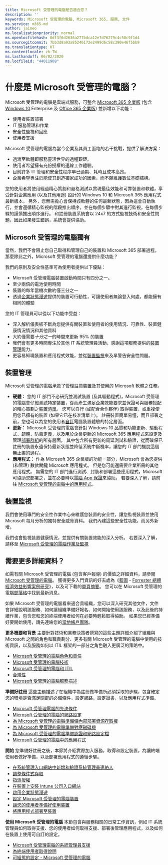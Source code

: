 ```yaml
---
title: Microsoft 受管理的電腦是否適合您？
description: ''
keywords: Microsoft 受管理的電腦, Microsoft 365, 服務, 文件
ms.service: m365-md
author: jaimeo
ms.localizationpriority: normal
ms.openlocfilehash: 0df3f6d2636a277bdca12e7d76279c4c58c9f1d4
ms.sourcegitcommit: 7bb3d8a93a85246172e2499d6c58c390e46f5bb9
ms.translationtype: HT
ms.contentlocale: zh-TW
ms.lasthandoff: 06/02/2020
ms.locfileid: "44011908"
---
```

# <a name="what-is-microsoft-managed-desktop"></a>什麼是 Microsoft 受管理的電腦？


Microsoft 受管理的電腦是雲端式服務，可整合 [Microsoft 365 企業版](https://docs.microsoft.com/microsoft-365/enterprise/microsoft-365-overview) (包含 [Windows 10](https://docs.microsoft.com/windows/windows-10/) Enterprise 及 [Office 365 企業版](https://www.microsoft.com/microsoft-365/business/compare-more-office-365-for-business-plans)) 並新增以下功能：

- 使用者裝置部署
- IT 服務管理和作業
- 安全性監視和回應
- 使用者支援

Microsoft 受管理的電腦為當今企業及其員工面臨的若干挑戰，提供了解決方案：
- 過渡至軟體即服務靈活世界的過程艱鉅。
- 使用者希望擁有充份授權的連線工作體驗。
- 目前許多 IT 管理和安全性程序早已過期、耗時且成本高昂。
- 企業希望專注於能使其創造獨家成功的因素，而不願維護數位基礎結構。

您的使用者將使用經過精心策劃和嚴格測試以實現最佳效能和可靠裝置和軟體，享受針對企業應用 (以及其他用途) 設計的 Windows 10 和 Microsoft 365 應用程式最新版本。 另外，您無需擔心會保持該軟體的任何最新狀態，因為這會自動執行，並會遵循精心監視的階段推出順序，並在每個步驟中對其進行監視。在每個步驟的謹慎推出順序進行。 和註冊裝置系統會以 24x7 的方式監視技術和安全性問題，因此如果發生錯誤，系統會提供協助。


## <a name="unique-to-microsoft-managed-desktop"></a>Microsoft 受管理的電腦獨有

當然，我們不會阻止您自己取得和管理自己的裝置和 Microsoft 365 部署過程。 那麼除此之外，Microsoft 受管理的電腦還提供什麼功能？

我們的原則及安全性基準可為使用者提供以下優點：

- Microsoft 受管理電腦裝置啟動時間只有四分之一。
- 至少兩倍的電池使用時間
- 裝置的每年當機次數約僅三分之一
- 透過[企業狀態漫遊](https://docs.microsoft.com/azure/active-directory/devices/enterprise-state-roaming-overview)提供的裝置可行動性，可讓使用者無論登入何處，都能擁有相同的體驗

您的 IT 管理員可以從以下功能中受益：

- 深入解析儀表板不斷為您提供有關裝置和使用者的使用情況、可靠性、裝置健康情況情況和其他資料
- 大約僅需要*十分之一*的時間來更新 95% 的裝置
- 我們會有更多時間專注於其他 IT 系統管理員活動，感謝這項服務提供的[裝置管理](#device-management)能力。
- 更容易知曉裝置和應用程式效能，並從[裝置監視](#device-monitoring)來及早警告安全性問題。

## <a name="device-management"></a>裝置管理
Microsoft 受管理的電腦承擔了管理註冊裝置及其使用的 Microsoft 軟體之任務。

- **硬體：** 您的 IT 部門不必研究並測試裝置 (及其驅動程式)，Microsoft 受管理的電腦會仔細測試特定裝置，從而產生滿足企業效能要求並保證可與服務搭配的精心策劃之[裝置清單](../service-description/device-list.md)。 您可以自行 (或配合合作夥伴) 取得裝置，或重複使用您已擁有的裝置 (如果它已在核准清單上)。 註冊裝置簡單易懂，而且部署之前，您也可以為您的使用者[自訂](../working-with-managed-desktop/config-setting-overview.md)電腦裝置體驗的特定層面。
- **更新：** Microsoft 受管理的電腦會針對 Windows 10 品質和功能更新、驅動程式、韌體、防毒定義，以及用於企業更新的 Microsoft 365 應用程式來設定及管理[部署群組](../service-description/updates.md)的所有層面。 其中包含所有更新的周延測試和驗證，從而確保已註冊的裝置永遠保持最新狀態並降低系統中斷機率，讓您的 IT 部門擺脫這個無止盡的過程。
- **應用程式：** 作為 Microsoft 365 企業版的功能一部分，Microsoft 會為您提供 (和管理) 數款關鍵 Microsoft 應用程式。 但是您可能還需要企業所需的其他應用程式。 無需您的 IT 部門進行測試、封裝和部署這些應用程式，Microsoft 可協助您部署之，並在必要時以[電腦 App 保證](https://docs.microsoft.com/fasttrack/win-10-desktop-app-assure)來協助。 若要深入了解，請前往 [Microsoft 受管理的電腦中的應用程式](../get-ready/apps.md)。


## <a name="device-monitoring"></a>裝置監視

我們會使用專門的安全性作業中心來維護您裝置的安全性，讓您監視裝置並使用 Microsoft 每月分析的獨特安全威脅資料。 我們內建這些安全性功能，而另外新增。

我們也會監視裝置健康情況，並提供有關裝置效能的深入分析。 若要深入了解，請移至 [Microsoft 受管理的電腦作業及監視](../service-description/operations-and-monitoring.md)


## <a name="need-more-details"></a>需要更多詳細資料？
如需有關 Microsoft 受管理的電腦 (包含客戶報導) 的價值之詳細資料，請參閱 [Microsoft 受管理的電腦](https://aka.ms/mmd)。 獲得更多入門資訊的好去處為《[藍圖](https://aka.ms/AA6jiam) - [Forrester 總體經濟效益影響案例研究](https://github.com/MicrosoftDocs/microsoft-365-docs/raw/public/microsoft-365/managed-desktop/intro/downloads/forrester-tei-study.pdf)》，以及可下載的[單頁摘要](https://aka.ms/AA6ob3h)。 您可以在 Microsoft 受管理的電腦[部落格](https://aka.ms/AA6l2dd)中找到最新消息。

如果 Microsoft 受管理的電腦看來適合貴組織，您可以深入研究其他文件，文件會詳細說明該服務、如何讓組織準備好報名、如何開始使用該服務，以及此後的持續作業，包含您和您的終端使用者如何在必要時輕鬆取得協助。 如果您已經準備好要開始使用，請先連絡您的[當地帳戶團隊](https://pages.email.office.com/contactmmd/)。

**更多概要和背景** 主要針對技術和業務決策者撰寫的這些主題詳細介紹了組織與 Microsoft 之間的角色和職責劃分、更多有關 Microsoft 受管理的電腦中使用的技術資訊，以及服務如何以 ITIL 框架的一部分之角色融入更廣泛的策略中。

- [Microsoft 受管理的電腦角色和責任](roles-and-responsibilities.md)
- [Microsoft 受管理的電腦技術](technologies.md)
- [Microsoft 受管理的電腦和 ITIL](../MMD-and-ITSM.md)
- [合規性](compliance.md)
- [Microsoft 受管理的電腦服務描述](https://docs.microsoft.com/microsoft-365/managed-desktop/service-description/)

**準備好註冊** 這些主題描述了在組織中為註冊做準備所必須採取的步驟，包含確定您的環境是否滿足關鍵的必備條件，設定網路，設定證書，以及應用程式準備。

- [Microsoft 受管理電腦的先決條件](../get-ready/prerequisites.md)
- [Microsoft 受管理的電腦的網路設定](../get-ready/network.md)
- [為 Microsoft 受管理的電腦準備備內部部署資源存取權](../get-ready/authentication.md)
- [為 Microsoft 受管理的電腦準備對應磁碟機](../get-ready/mapped-drives.md)
- [為 Microsoft 受管理的電腦準備認證和網路設定檔](../get-ready/certs-wifi-lan.md)
- [Microsoft 受管理的電腦中的應用程式](../get-ready/apps.md)

**開始** 您準備好註冊之後，本節將介紹實際加入服務，取得和設定裝置，為讓終端使用者做好準備，以及部署應用程式的遵循步驟。

- [在系統管理入口網站中新增和驗證系統管理員連絡人](../get-started/add-admin-contacts.md)
- [調整條件式存取](../get-started/conditional-access.md)
- [指派授權](../get-started/assign-licenses.md)
- [在裝置上安裝 Intune 公司入口網站](../get-started/company-portal.md)
- [啟用企業狀態漫遊](../get-started/enterprise-state-roaming.md)
- [設定 Microsoft 受管理的電腦裝置](../get-started/set-up-devices.md)
- [讓您的使用者準備好使用裝置](../get-started/get-started-devices.md)
- [將應用程式部署至裝置](../get-started/deploy-apps.md)

**使用 Microsoft 受管理的電腦** 本節包含與服務相關的日常工作資訊，例如 IT 系統管理員如何取得支援、您的使用者如何取得支援、部署後管理應用程式，以及如何在裝置上使用可自訂的設定。

- [Microsoft 受管理電腦的系統管理員支援](../working-with-managed-desktop/admin-support.md)
- [為終端使用者取得說明](../working-with-managed-desktop/end-user-support.md)
- [可組態的設定 - Microsoft 受管理的電腦](../working-with-managed-desktop/config-setting-overview.md)





<!--When you enroll in Microsoft Managed Desktop, Microsoft provides you with devices that are configured to join your Azure Active Directory tenant. Windows 10, Office 365, and some apps and features associated with [Microsoft 365 Enterprise E5](https://www.microsoft.com/microsoft-365/compare-all-microsoft-365-plans) are installed (by Microsoft) on your devices. When your employees who are using these devices need help, they contact Microsoft Managed Desktop support (provided by Microsoft) through a custom chat app.--> 

<!--With Microsoft Managed Desktop, you get **software as a service** (Microsoft 365 E5), **Device as a service** (Microsoft Surface devices ready to use), and **IT support as a service** (Help desk and more).--> 
 

